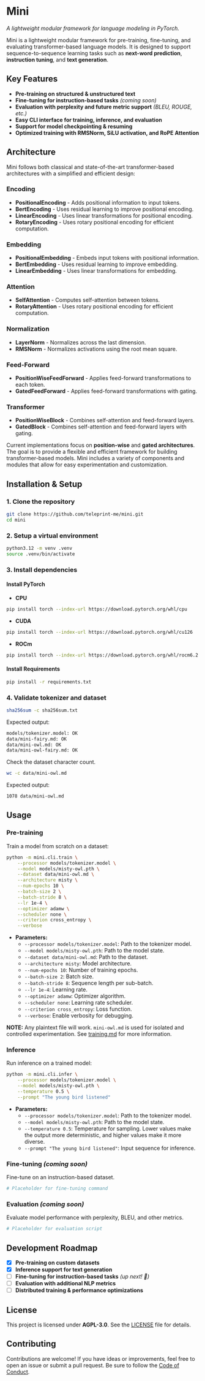 # **Mini**

_A lightweight modular framework for language modeling in PyTorch._

Mini is a lightweight modular framework for pre-training, fine-tuning, and
evaluating transformer-based language models. It is designed to support
sequence-to-sequence learning tasks such as **next-word prediction**,
**instruction tuning**, and **text generation**.

## **Key Features**

- **Pre-training on structured & unstructured text**
- **Fine-tuning for instruction-based tasks** _(coming soon)_
- **Evaluation with perplexity and future metric support** _(BLEU, ROUGE, etc.)_
- **Easy CLI interface for training, inference, and evaluation**
- **Support for model checkpointing & resuming**
- **Optimized training with RMSNorm, SiLU activation, and RoPE Attention**

## **Architecture**

Mini follows both classical and state-of-the-art transformer-based architectures
with a simplified and efficient design:

### **Encoding**

- **PositionalEncoding** - Adds positional information to input tokens.
- **BertEncoding** - Uses residual learning to improve positional encoding.
- **LinearEncoding** - Uses linear transformations for positional encoding.
- **RotaryEncoding** - Uses rotary positional encoding for efficient
  computation.

### **Embedding**

- **PositionalEmbedding** - Embeds input tokens with positional information.
- **BertEmbedding** - Uses residual learning to improve embedding.
- **LinearEmbedding** - Uses linear transformations for embedding.

### **Attention**

- **SelfAttention** - Computes self-attention between tokens.
- **RotaryAttention** - Uses rotary positional encoding for efficient
  computation.

### **Normalization**

- **LayerNorm** - Normalizes across the last dimension.
- **RMSNorm** - Normalizes activations using the root mean square.

### **Feed-Forward**

- **PositionWiseFeedForward** - Applies feed-forward transformations to each
  token.
- **GatedFeedForward** - Applies feed-forward transformations with gating.

### **Transformer**

- **PositionWiseBlock** - Combines self-attention and feed-forward layers.
- **GatedBlock** - Combines self-attention and feed-forward layers with gating.

Current implementations focus on **position-wise** and **gated architectures**.
The goal is to provide a flexible and efficient framework for building
transformer-based models. Mini includes a variety of components and modules that
allow for easy experimentation and customization.

## **Installation & Setup**

### **1. Clone the repository**

```sh
git clone https://github.com/teleprint-me/mini.git
cd mini
```

### **2. Setup a virtual environment**

```sh
python3.12 -m venv .venv
source .venv/bin/activate
```

### **3. Install dependencies**

#### **Install PyTorch**

- **CPU**

```sh
pip install torch --index-url https://download.pytorch.org/whl/cpu
```

- **CUDA**

```sh
pip install torch --index-url https://download.pytorch.org/whl/cu126
```

- **ROCm**

```sh
pip install torch --index-url https://download.pytorch.org/whl/rocm6.2.4
```

#### **Install Requirements**

```sh
pip install -r requirements.txt
```

### **4. Validate tokenizer and dataset**

```sh
sha256sum -c sha256sum.txt
```

Expected output:

```sh
models/tokenizer.model: OK
data/mini-fairy.md: OK
data/mini-owl.md: OK
data/mini-owl-fairy.md: OK
```

Check the dataset character count.

```sh
wc -c data/mini-owl.md
```

Expected output:

```sh
1078 data/mini-owl.md
```

## **Usage**

### **Pre-training**

Train a model from scratch on a dataset:

```sh
python -m mini.cli.train \
    --processor models/tokenizer.model \
    --model models/misty-owl.pth \
    --dataset data/mini-owl.md \
    --architecture misty \
    --num-epochs 10 \
    --batch-size 2 \
    --batch-stride 8 \
    --lr 1e-4 \
    --optimizer adamw \
    --scheduler none \
    --criterion cross_entropy \
    --verbose
```

- **Parameters:**
  - `--processor models/tokenizer.model`: Path to the tokenizer model.
  - `--model models/misty-owl.pth`: Path to the model state.
  - `--dataset data/mini-owl.md`: Path to the dataset.
  - `--architecture misty`: Model architecture.
  - `--num-epochs 10`: Number of training epochs.
  - `--batch-size 2`: Batch size.
  - `--batch-stride 8`: Sequence length per sub-batch.
  - `--lr 1e-4`: Learning rate.
  - `--optimizer adamw`: Optimizer algorithm.
  - `--scheduler none`: Learning rate scheduler.
  - `--criterion cross_entropy`: Loss function.
  - `--verbose`: Enable verbosity for debugging.

**NOTE:** Any plaintext file will work. `mini-owl.md` is used for isolated and
controlled experimentation. See [training.md](docs/training.md) for more
information.

### **Inference**

Run inference on a trained model:

```sh
python -m mini.cli.infer \
    --processor models/tokenizer.model \
    --model models/misty-owl.pth \
    --temperature 0.5 \
    --prompt "The young bird listened"
```

- **Parameters:**
  - `--processor models/tokenizer.model`: Path to the tokenizer model.
  - `--model models/misty-owl.pth`: Path to the model state.
  - `--temperature 0.5`: Temperature for sampling. Lower values make the output
    more deterministic, and higher values make it more diverse.
  - `--prompt "The young bird listened"`: Input sequence for inference.

### **Fine-tuning** _(coming soon)_

Fine-tune on an instruction-based dataset.

```sh
# Placeholder for fine-tuning command
```

### **Evaluation** _(coming soon)_

Evaluate model performance with perplexity, BLEU, and other metrics.

```sh
# Placeholder for evaluation script
```

## **Development Roadmap**

- [x] **Pre-training on custom datasets**
- [x] **Inference support for text generation**
- [ ] **Fine-tuning for instruction-based tasks** _(up next! 🚀)_
- [ ] **Evaluation with additional NLP metrics**
- [ ] **Distributed training & performance optimizations**

## **License**

This project is licensed under **AGPL-3.0**. See the [LICENSE](LICENSE) file for
details.

## **Contributing**

Contributions are welcome! If you have ideas or improvements, feel free to open
an issue or submit a pull request. Be sure to follow the
[Code of Conduct](CODE_OF_CONDUCT.md).
